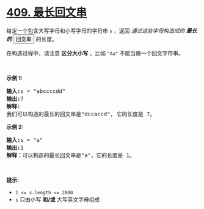 # [409. 最长回文串](https://leetcode.cn/problems/longest-palindrome/)

<div><div class="elfjS" data-track-load="description_content"><p>给定一个包含大写字母和小写字母的字符串&nbsp;<code>s</code>&nbsp;，返回&nbsp;<em>通过这些字母构造成的 <strong>最长的 <span data-keyword="palindrome-string" class=" cursor-pointer relative text-dark-blue-s text-sm"><button type="button" aria-haspopup="dialog" aria-expanded="false" aria-controls="radix-:r3e4:" data-state="closed" class="">回文串</button></span></strong></em>&nbsp;的长度。</p>

<p>在构造过程中，请注意 <strong>区分大小写</strong> 。比如&nbsp;<code>"Aa"</code>&nbsp;不能当做一个回文字符串。</p>

<p>&nbsp;</p>

<p><strong class="example">示例 1: </strong></p>

<pre><strong>输入:</strong>s = "abccccdd"
<strong>输出:</strong>7
<strong>解释:</strong>
我们可以构造的最长的回文串是"dccaccd", 它的长度是 7。
</pre>

<p><strong class="example">示例 2:</strong></p>

<pre><strong>输入:</strong>s = "a"
<strong>输出:</strong>1
<strong>解释：</strong>可以构造的最长回文串是"a"，它的长度是 1。
</pre>

<p>&nbsp;</p>

<p><strong>提示:</strong></p>

<ul>
	<li><code>1 &lt;= s.length &lt;= 2000</code></li>
	<li><code>s</code>&nbsp;只由小写 <strong>和/或</strong> 大写英文字母组成</li>
</ul>
</div></div>
